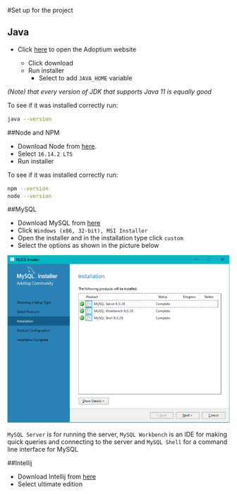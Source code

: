 #Set up for the project

## Java

* Click [here](https://adoptium.net/) to open the Adoptium website

    * Click download
    * Run installer
      * Select to add `JAVA_HOME` variable

<i>(Note) that every version of JDK that supports Java 11 is equally good</i>

To see if it was installed correctly run:

```bash 
java --version
```

##Node and NPM

* Download Node from [here](https://nodejs.org/en/download/).
* Select `16.14.2 LTS`
* Run installer

To see if it was installed correctly run:

```bash 
npm --version
node --version
```

##MySQL

* Download MySQL from [here](https://dev.mysql.com/downloads/installer/)
* Click `Windows (x86, 32-bit), MSI Installer`
* Open the installer and in the installation type click `custom`
* Select the options as shown in the picture below

<img src="./pictures/MySQL.PNG" width="512" display="block"/>

`MySQL Server` is for running the server, `MySQL Workbench` is an IDE for 
making quick queries and connecting to the server and `MySQL Shell` for a 
command line interface for MySQL

##Intellij

* Download Intellij from [here](https://www.jetbrains.com/idea/download/#section=windows)
* Select ultimate edition